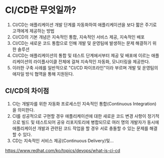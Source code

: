 CI/CD란 무엇일까?
=

1. CI/CD는 애플리케이션 개발 단계를 자동화하여 애플리케이션을 보다 짧은 주기로 고객에게 제공하는 방법
2. CI/CD의 기본 개념은 지속적인 통합, 지속적인 서비스 제공, 지속적인 배포
3. CI/CD는 새로운 코드 통합으로 인해 개발 및 운영팀에 발생하는 문제 해결하기 위한 솔루션
4. CI/CD는 애플리케이션의 통합 및 테스트 단계에서부터 제공 및 배포에 이르는 애플리케이션의 라이플사이클 전체에 걸쳐 지속적인 자동화, 모니터링을 제공한다.
5. 이러한 구축 사례를 일반적으로 "CI/CD 파이프라인"이라 부르며 개발 및 운영팀의 애자일 방식 협역을 통해 지원된다.

CI/CD의 차이점
-
1. CI는 개발자를 위한 자동화 프로세스인 지속적인 통합(Continuous Integration)을 의미한다.
2. CI를 성공적으로 구현할 경우 애플리케이션에 대한 새로운 코드 변경 사항이 정기적으로 빌드 및 테스트되어 공유 리포지토리에 병합되므로 여러 명의 개발자가 동시에 애플리케이션 개발과 관련된 코드 작업을 할 경우 서로 충돌할 수 있는 문제를 해결할 수 있다.
3. CD는 지속적인 서비스 제공(Continuous Delivery)및...


<https://www.redhat.com/ko/topics/devops/what-is-ci-cd>
